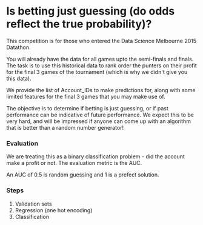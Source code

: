 # Is betting just guessing (do odds reflect the true probability)?

This competition is for those who entered the Data Science Melbourne 2015 Datathon.

You will already have the data for all games upto the semi-finals and finals. The task is to use this historical data to rank order the punters on their profit for the final 3 games of the tournament (which is why we didn't give you this data).

We provide the list of Account_IDs to make predictions for, along with some limited features for the final 3 games that you may make use of.

The objective is to determine if betting is just guessing, or if past performance can be indicative of future performance. We expect this to be very hard, and will be impressed if anyone can come up with an algorithm that is better than a random number generator! 

### Evaluation

We are treating this as a binary classification problem - did the account make a profit or not. The evaluation metric is the AUC.

An AUC of 0.5 is random guessing and 1 is a prefect solution.

### Steps

1. Validation sets
2. Regression (one hot encoding)
3. Classification 
